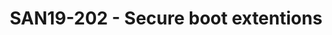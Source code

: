 ---
categories:
- san19
description: LEDGE is trying to implement UEFI secure boot in U-Boot. This is an open
  discussion explaining the challenges we had to tackle regarding UEFI secure variable
  storage in both armv7 and armv8 as well as authentication of non EFI payloads (DTB/initramfs
  etc)
image:
  featured: 'true'
  path: /assets/images/featured-images/san19/SAN19-202.png
session_attendee_num: '6'
session_id: SAN19-202
session_room: Sunset V (Session 1)
session_slot:
  end_time: '2019-09-24 09:20:00'
  start_time: '2019-09-24 08:30:00'
session_speakers:
- speaker_bio: Linux kernel developer with a taste for networking and performance
  speaker_company: Linaro
  speaker_image: /assets/images/speakers/san19/ilias-apalodimas.jpg
  speaker_location: ''
  speaker_name: Ilias Apalodimas
  speaker_position: Tech Lead
  speaker_username: ilias.apalodimas
- speaker_bio: Linaro Kernel WG engineer
  speaker_company: Socionext Inc.
  speaker_image: /assets/images/speakers/san19/takahiro-akashi.jpg
  speaker_location: ''
  speaker_name: Takahiro Akashi
  speaker_position: Linaro Assignee
  speaker_username: takahiro.akashi
- speaker_bio: Develop LEDGEs secure boot reference. <br /> Work with EDK2 and OP-TEE.
    <br /> Support SNI DeveloperBox 96boards.
  speaker_company: ''
  speaker_image: /assets/images/speakers/san19/pipat-methavanitpong.jpg
  speaker_location: ''
  speaker_name: Pipat Methavanitpong
  speaker_position: LEDGE Member Engineer
  speaker_username: pipat.methavanitpong
session_track: Boot Architecture
tag: session
tags:
- Boot Architecture
- ' IoT and Embedded'
- ' Industrial'
- ' Security'
- ' IoT Fog/Gateway/Edge Computing'
title: SAN19-202 - Secure boot extentions
---